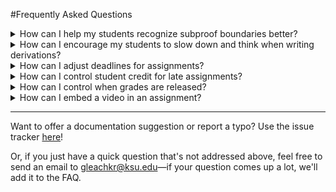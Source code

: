 #Frequently Asked Questions

<details>
<summary>How can I help my students recognize subproof boundaries better?</summary>

</details>

<details>
<summary>How can I encourage my students to slow down and think when writing derivations?</summary>

This is a good question. One option to discourage students from typing before
they think is to slow down the rate at which they get feedback. You can require
a button-press for feedback on a proof, or turn off feedback about correctness
entirely by using the settings `feedback="manual"` or `feedback="syntaxonly"`
respectively. Here's the link for more details on the [feedback settings](
https://carnap.io/srv/doc/derivations.md#feedback).

</details>

<details>
<summary>How can I adjust deadlines for assignments?</summary>

There are two major deadlines associated with an assignment. One is the *due
date*. This is displayed on each student's user page, and determines whether
work counts as late. The other is the *visible* date. After the *visible* date
passes, the assignment is no longer visible to the student, and can't be
accessed. You can configure both of these dates by pressing the small "gear"
icon that appears next to the assignment listing in the "manage assignments"
tab on the instructor page.

You can also adjust deadlines per-student in two ways. One is to offer the
student an extension. You can do this by clicking the "calendar plus" icon
that appears next to the student's name in the class roster on your instructor
page. The extension will override both the due-date and the visibility date for
that student. You can also set a deadline adjustment policy for a specific
student by clicking the "clock" icon next to the student's name.

</details>

<details> 
<summary>How can I control student credit for late assignments?</summary>

By default, students receive half-credit (rounding down) for problems that are
submitted after the due date, but while the problem is still visible. However,
late credit is configurable using the `late-credit` option, which applies to
all exercises. You can set the `late-credit` option like this:

    ~~~{.SomeProblemType late-credit=4} 
    1.1 SOME PROBLEM
    ~~~

</details>

<details>
<summary>How can I control when grades are released?</summary>

Ordinarily, a student's score for a problem is visible (on the student's user
page) immediately after the student submits a problem. In some situations (for
example, during an exam), this can be undesirable.

If you want to release grades only after a certain time and date, then you can
set a "Release Grades After" time when you create the assignment. You can also
update this release time by pressing the "gear" icon next to the assignment on
your instructor page, in the "manage assignments" tab.

</details>

<details>
<summary>How can I embed a video in an assignment?</summary>

Carnap's markdown dialect supports [raw
HTML](https://pandoc.org/MANUAL.html#extension-raw_html), so you can embed
videos by including them in the same way that you might include them in an
ordinary webpage. There are two main options.

If your video is a file (a `.mp4`, `mov`, `avi` file or something similar) that
you have uploaded to a file hosting service somewhere, then you can point a
video tag at it by including something like this in your pandoc document:

    <video controls
        src="https://archive.org/download/day_the_earth_stood_still/day_the_earth_stood_still_512kb.mp4"
        width="560"></video>

Which will produce something like this (in browsers that support embedded
videos):

<video controls
    src="https://archive.org/download/day_the_earth_stood_still/day_the_earth_stood_still_512kb.mp4"
    width="560"></video>

More details on how to use `<video>` tags can be found
[here](https://developer.mozilla.org/en-US/docs/Web/HTML/Element/video). 

Note: *Please don't upload video files to the Carnap site*. We're not designed
to serve these. Video files will need to be hosted elsewhere.

If your video hosted at a site like youtube or vimeo, rather than at a file
hosting service, then you can instead use an "embed code". Instructions for
obtaining an embed code for each of these services can be found here: [for
youtube](https://support.google.com/youtube/answer/171780?hl=en), and [for
vimeo](https://vimeo.zendesk.com/hc/en-us/articles/224969968-Embedding-videos-overview)

The embed code, when you get it, should look a bit like this:

    <iframe width="560" height="315"
        src="https://www.youtube.com/embed/nfeWlHVyBZQ" frameborder="0"
        allow="accelerometer; autoplay; clipboard-write; encrypted-media;
        gyroscope; picture-in-picture" allowfullscreen></iframe>

And should result in something like this

<iframe width="560" height="315"
    src="https://www.youtube.com/embed/nfeWlHVyBZQ" frameborder="0"
    allow="accelerometer; autoplay; clipboard-write; encrypted-media; gyroscope;
    picture-in-picture" allowfullscreen></iframe>

</details>

---

Want to offer a documentation suggestion or report a typo? Use the issue
tracker [here](https://github.com/Carnap/Carnap-Documentation/issues)!

Or, if you just have a quick question that's not addressed above, feel free to
send an email to [gleachkr@ksu.edu](mailto:gleachkr@ksu.edu)—if your question
comes up a lot, we'll add it to the FAQ.
